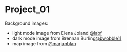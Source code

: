 # Project_01

Background images:

- light mode image from Elena Joland [@labf](https://unsplash.com/photos/mjeQon0Mh_Q)
- dark mode image from Brennan Burling[@bwobble11](https://unsplash.com/photos/ay53qag90W8)
- map image from [@marjanblan](https://unsplash.com/photos/6bXvYyAYVrE)
